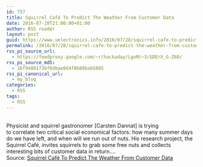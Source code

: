 ```yaml
---
id: 757
title: Squirrel Café To Predict The Weather From Customer Data
date: 2016-07-28T21:00:00+01:00
author: RSS reader
layout: post
guid: https://www.uelectronics.info/2016/07/28/squirrel-cafe-to-predict-the-weather-from-customer-data/
permalink: /2016/07/28/squirrel-cafe-to-predict-the-weather-from-customer-data/
rss_pi_source_url:
  - https://feedproxy.google.com/~r/hackaday/LgoM/~3/GDErX_G-Z60/
rss_pi_source_md5:
  - 16f9488173bf0dbae0d4f0b08bab5805
rss_pi_canonical_url:
  - my_blog
categories:
  - RSS
tags:
  - RSS
---
```

&#013;  
Physicist and squirrel gastronomer [Carsten Dannat] is trying to correlate two critical social economical factors: how many summer days do we have left, and when will we run out of nuts. His research project, the Squirrel Café, invites squirrels to grab some free nuts and collects interesting bits of customer data in return.…&#013;  
Source: <a href="https://feedproxy.google.com/~r/hackaday/LgoM/~3/GDErX_G-Z60/" target="_blank">Squirrel Café To Predict The Weather From Customer Data</a>